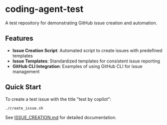 # coding-agent-test

A test repository for demonstrating GitHub issue creation and automation.

## Features

- **Issue Creation Script**: Automated script to create issues with predefined templates
- **Issue Templates**: Standardized templates for consistent issue reporting
- **GitHub CLI Integration**: Examples of using GitHub CLI for issue management

## Quick Start

To create a test issue with the title "test by copilot":

```bash
./create_issue.sh
```

See [ISSUE_CREATION.md](ISSUE_CREATION.md) for detailed documentation.